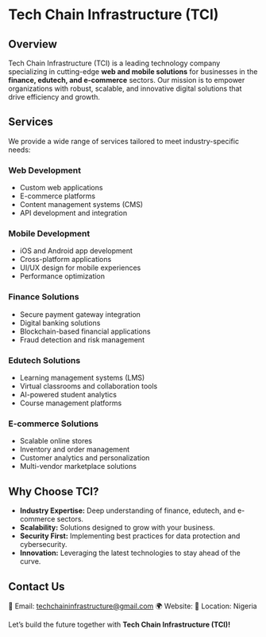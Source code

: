 # Tech Chain Infrastructure (TCI)

## Overview
Tech Chain Infrastructure (TCI) is a leading technology company specializing in cutting-edge **web and mobile solutions** for businesses in the **finance, edutech, and e-commerce** sectors. Our mission is to empower organizations with robust, scalable, and innovative digital solutions that drive efficiency and growth.

## Services
We provide a wide range of services tailored to meet industry-specific needs:

### **Web Development**
- Custom web applications
- E-commerce platforms
- Content management systems (CMS)
- API development and integration

### **Mobile Development**
- iOS and Android app development
- Cross-platform applications
- UI/UX design for mobile experiences
- Performance optimization

### **Finance Solutions**
- Secure payment gateway integration
- Digital banking solutions
- Blockchain-based financial applications
- Fraud detection and risk management

### **Edutech Solutions**
- Learning management systems (LMS)
- Virtual classrooms and collaboration tools
- AI-powered student analytics
- Course management platforms

### **E-commerce Solutions**
- Scalable online stores
- Inventory and order management
- Customer analytics and personalization
- Multi-vendor marketplace solutions

## Why Choose TCI?
- **Industry Expertise:** Deep understanding of finance, edutech, and e-commerce sectors.
- **Scalability:** Solutions designed to grow with your business.
- **Security First:** Implementing best practices for data protection and cybersecurity.
- **Innovation:** Leveraging the latest technologies to stay ahead of the curve.

## Contact Us
📧 Email: techchaininfrastructure@gmail.com
🌍 Website:
📍 Location: Nigeria 

Let’s build the future together with **Tech Chain Infrastructure (TCI)!**
